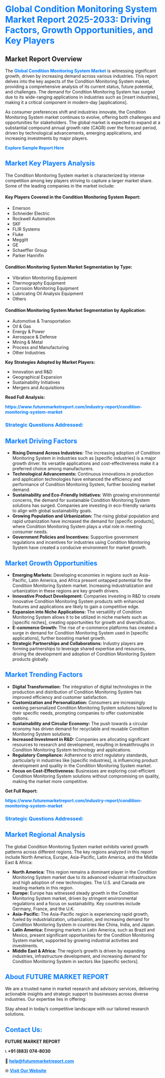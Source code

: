 <h1 style="color: #007BFF;">Global Condition Monitoring System Market Report 2025-2033: Driving Factors, Growth Opportunities, and Key Players</h1>

<section id="overview">
<h2>Market Report Overview</h2>
<p>The <a href="https://www.futuremarketreport.com/industry-report/condition-monitoring-system-market" style="color: #007BFF; text-decoration: none;"><strong>Global Condition Monitoring System Market</strong></a> is witnessing significant growth, driven by increasing demand across various industries. This report delves into the key aspects of the Condition Monitoring System market, providing a comprehensive analysis of its current status, future potential, and challenges. The demand for Condition Monitoring System has surged due to its wide-ranging applications in industries such as [insert industries], making it a critical component in modern-day [applications].</p>
<p>As consumer preferences shift and industries innovate, the Condition Monitoring System market continues to evolve, offering both challenges and opportunities for stakeholders. The global market is expected to expand at a substantial compound annual growth rate (CAGR) over the forecast period, driven by technological advancements, emerging applications, and increasing investments by major players.</p>
</section>

<section id="overview">
<p><a href="https://www.futuremarketreport.com/request-sample/reportId=62007" style="color: #007BFF; text-decoration: none;"><strong>Explore Sample Report Here</strong></a></p>
</section>

<section id="key-players">
<h2 style="color: #007BFF;">Market Key Players Analysis</h2>
<p>The Condition Monitoring System market is characterized by intense competition among key players striving to capture a larger market share. Some of the leading companies in the market include:</p>
<h4>Key Players Covered in the Condition Monitoring System Report:</h4>
<ul><li>Emerson</li><li>Schneider Electric</li><li>Rockwell Automation</li><li>SKF</li><li>FLIR Systems</li><li>Fluke</li><li>Meggitt</li><li>GE</li><li>Schaeffler Group</li><li>Parker Hannifin</li></ul>
<h4>Condition Monitoring System Market Segmentation by Type:</h4>
<ul><li>Vibration Monitoring Equipment</li><li>Thermography Equipment</li><li>Corrosion Monitoring Equipment</li><li>Lubricating Oil Analysis Equipment</li><li>Others</li></ul>

<h4>Condition Monitoring System Market Segmentation by Application:</h4>
<ul><li>Automotive &amp; Transportation</li><li>Oil &amp; Gas</li><li>Energy &amp; Power</li><li>Aerospace &amp; Defense</li><li>Mining &amp; Metal</li><li>Process and Manufacturing</li><li>Other Industries</li></ul>
<p><strong>Key Strategies Adopted by Market Players:</strong></p>
<ul>
<li>Innovation and R&D</li>
<li>Geographical Expansion</li>
<li>Sustainability Initiatives</li>
<li>Mergers and Acquisitions</li>
</ul>
</section>

<section>
<p><strong>Read Full Analysis: </strong></p><a href="https://www.futuremarketreport.com/industry-report/condition-monitoring-system-market" style="color: #007BFF; text-decoration: none;"><strong>https://www.futuremarketreport.com/industry-report/condition-monitoring-system-market</strong></a>
<h3 style="color: #007BFF;">Strategic Questions Addressed:</h3>
</section>

<section id="driving-factors">
<h2 style="color: #007BFF;">Market Driving Factors</h2>
<ul>
<li><strong>Rising Demand Across Industries:</strong> The increasing adoption of Condition Monitoring System in industries such as [specific industries] is a major growth driver. Its versatile applications and cost-effectiveness make it a preferred choice among manufacturers.</li>
<li><strong>Technological Advancements:</strong> Continuous innovations in production and application technologies have enhanced the efficiency and performance of Condition Monitoring System, further boosting market demand.</li>
<li><strong>Sustainability and Eco-Friendly Initiatives:</strong> With growing environmental concerns, the demand for sustainable Condition Monitoring System solutions has surged. Companies are investing in eco-friendly variants to align with global sustainability goals.</li>
<li><strong>Growing Population and Urbanization:</strong> The rising global population and rapid urbanization have increased the demand for [specific products], where Condition Monitoring System plays a vital role in meeting consumer needs.</li>
<li><strong>Government Policies and Incentives:</strong> Supportive government regulations and incentives for industries using Condition Monitoring System have created a conducive environment for market growth.</li>
</ul>
</section>

<section id="growth-opportunities">
<h2 style="color: #007BFF;">Market Growth Opportunities</h2>
<ul>
<li><strong>Emerging Markets:</strong> Developing economies in regions such as Asia-Pacific, Latin America, and Africa present untapped potential for the Condition Monitoring System market. Increasing industrialization and urbanization in these regions are key growth drivers.</li>
<li><strong>Innovative Product Development:</strong> Companies investing in R&D to create innovative Condition Monitoring System products with enhanced features and applications are likely to gain a competitive edge.</li>
<li><strong>Expansion into Niche Applications:</strong> The versatility of Condition Monitoring System allows it to be utilized in niche markets such as [specific niches], creating opportunities for growth and diversification.</li>
<li><strong>E-commerce Growth:</strong> The rise of e-commerce platforms has created a surge in demand for Condition Monitoring System used in [specific applications], further boosting market growth.</li>
<li><strong>Strategic Partnerships and Collaborations:</strong> Industry players are forming partnerships to leverage shared expertise and resources, driving the development and adoption of Condition Monitoring System products globally.</li>
</ul>
</section>

<section id="trending-factors">
<h2 style="color: #007BFF;">Market Trending Factors</h2>
<ul>
<li><strong>Digital Transformation:</strong> The integration of digital technologies in the production and distribution of Condition Monitoring System has improved efficiency and customer satisfaction.</li>
<li><strong>Customization and Personalization:</strong> Consumers are increasingly seeking personalized Condition Monitoring System solutions tailored to their specific needs, prompting companies to offer customizable options.</li>
<li><strong>Sustainability and Circular Economy:</strong> The push towards a circular economy has driven demand for recyclable and reusable Condition Monitoring System solutions.</li>
<li><strong>Increased Investment in R&D:</strong> Companies are allocating significant resources to research and development, resulting in breakthroughs in Condition Monitoring System technology and applications.</li>
<li><strong>Regulatory Compliance:</strong> Adherence to strict regulatory standards, particularly in industries like [specific industries], is influencing product development and quality in the Condition Monitoring System market.</li>
<li><strong>Focus on Cost-Effectiveness:</strong> Businesses are exploring cost-efficient Condition Monitoring System solutions without compromising on quality, making the market more competitive.</li>
</ul>
</section>

<section>
<p><strong>Get Full Report: </strong></p><a href="https://www.futuremarketreport.com/industry-report/condition-monitoring-system-market" style="color: #007BFF; text-decoration: none;"><strong>https://www.futuremarketreport.com/industry-report/condition-monitoring-system-market</strong></a>
<h3 style="color: #007BFF;">Strategic Questions Addressed:</h3>
</section>


<section id="regional-analysis">
<h2 style="color: #007BFF;">Market Regional Analysis</h2>
<p>The global Condition Monitoring System market exhibits varied growth patterns across different regions. The key regions analyzed in this report include North America, Europe, Asia-Pacific, Latin America, and the Middle East & Africa:</p>
<ul>
<li><strong>North America:</strong> This region remains a dominant player in the Condition Monitoring System market due to its advanced industrial infrastructure and high adoption of new technologies. The U.S. and Canada are leading markets in this region.</li>
<li><strong>Europe:</strong> Europe has witnessed steady growth in the Condition Monitoring System market, driven by stringent environmental regulations and a focus on sustainability. Key countries include Germany, France, and the U.K.</li>
<li><strong>Asia-Pacific:</strong> The Asia-Pacific region is experiencing rapid growth, fueled by industrialization, urbanization, and increasing demand for Condition Monitoring System in countries like China, India, and Japan.</li>
<li><strong>Latin America:</strong> Emerging markets in Latin America, such as Brazil and Mexico, present significant opportunities for the Condition Monitoring System market, supported by growing industrial activities and investments.</li>
<li><strong>Middle East & Africa:</strong> The region’s growth is driven by expanding industries, infrastructure development, and increasing demand for Condition Monitoring System in sectors like [specific sectors].</li>
</ul>
</section>

<footer>
<h2 style="color: #007BFF;">About FUTURE MARKET REPORT</h2>
<p>We are a trusted name in market research and advisory services, delivering actionable insights and strategic support to businesses across diverse industries. Our expertise lies in offering:</p>

<p>Stay ahead in today’s competitive landscape with our tailored research solutions.</p>

<h2 style="color: #007BFF;">Contact Us:</h2>
<p><strong>FUTURE MARKET REPORT</strong></p>
<p>📞 <strong>+91 (883) 074-8030</strong></p>
<p>📧 <strong><a href="mailto:help@futuremarketreport.com" style="color: #007BFF;">help@futuremarketreport.com</a></strong></p>
<p>🌐 <strong><a href="https://www.futuremarketreport.com/" style="color: #007BFF;">Visit Our Website</a></strong></p>
</footer>